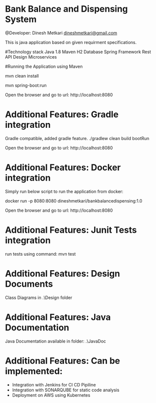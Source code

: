# Bank Balance and Dispensing System
@Developer: Dinesh Metkari dineshmetkari@gmail.com

This is java application based on given requirment specifications. 

#Technology stack
Java 1.8
Maven
H2 Database
Spring Framework
Rest API Design
Microservices 


#Running the Application using Maven

mvn clean install

mvn spring-boot:run

Open the browser and go to url: http://localhost:8080



# Additional Features: Gradle integration

Gradle compatible, added gradle feature. 
./gradlew clean build bootRun

Open the browser and go to url: http://localhost:8080

# Additional Features: Docker integration
Simply run below script to run the application from docker:

docker run -p 8080:8080 dineshmetkari/bankbalancedispensing:1.0

Open the browser and go to url: http://localhost:8080

# Additional Features: Junit Tests integration
run tests using command:
mvn test

# Additional Features: Design Documents
Class Diagrams in .\Design folder


# Additional Features: Java Documentation

Java Documentation available in folder: .\JavaDoc


# Additional Features: Can be implemented:
- Integration with Jenkins for CI CD Pipiline
- Integration with SONARQUBE for static code analysis
- Deployment on AWS using Kubernetes



